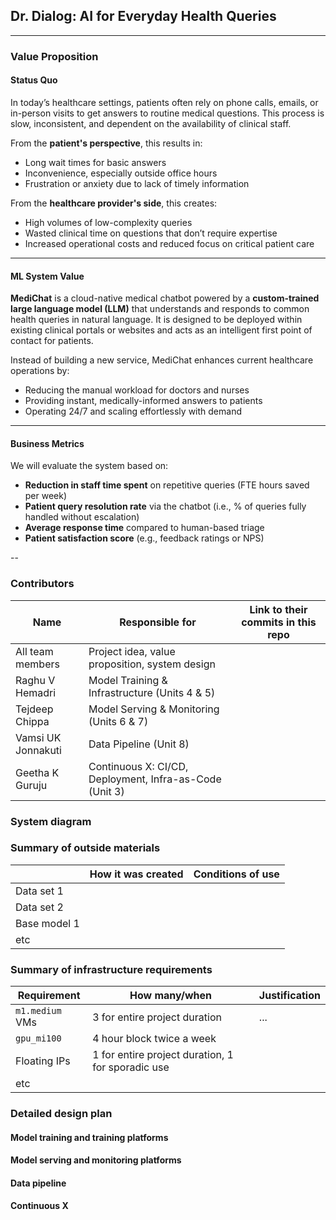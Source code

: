 
## Dr. Dialog: AI for Everyday Health Queries

<!-- 
Discuss: Value proposition: Your will propose a machine learning system that can be 
used in an existing business or service. (You should not propose a system in which 
a new business or service would be developed around the machine learning system.) 
Describe the value proposition for the machine learning system. What’s the (non-ML) 
status quo used in the business or service? What business metric are you going to be 
judged on? (Note that the “service” does not have to be for general users; you can 
propose a system for a science problem, for example.)
-->

---
### Value Proposition

#### Status Quo

In today’s healthcare settings, patients often rely on phone calls, emails, or in-person visits to get answers to routine medical questions. This process is slow, inconsistent, and dependent on the availability of clinical staff.

From the **patient's perspective**, this results in:
- Long wait times for basic answers
- Inconvenience, especially outside office hours
- Frustration or anxiety due to lack of timely information

From the **healthcare provider's side**, this creates:
- High volumes of low-complexity queries
- Wasted clinical time on questions that don’t require expertise
- Increased operational costs and reduced focus on critical patient care

---

#### ML System Value

**MediChat** is a cloud-native medical chatbot powered by a **custom-trained large language model (LLM)** that understands and responds to common health queries in natural language. It is designed to be deployed within existing clinical portals or websites and acts as an intelligent first point of contact for patients.

Instead of building a new service, MediChat enhances current healthcare operations by:
- Reducing the manual workload for doctors and nurses
- Providing instant, medically-informed answers to patients
- Operating 24/7 and scaling effortlessly with demand

---

#### Business Metrics

We will evaluate the system based on:
- **Reduction in staff time spent** on repetitive queries (FTE hours saved per week)
- **Patient query resolution rate** via the chatbot (i.e., % of queries fully handled without escalation)
- **Average response time** compared to human-based triage
- **Patient satisfaction score** (e.g., feedback ratings or NPS)

--


### Contributors

<!-- Table of contributors and their roles. 
First row: define responsibilities that are shared by the team. 
Then, each row after that is: name of contributor, their role, and in the third column, 
you will link to their contributions. If your project involves multiple repos, you will 
link to their contributions in all repos here. -->

| Name                     | Responsible for                                         | Link to their commits in this repo |
|--------------------------|---------------------------------------------------------|------------------------------------|
| All team members         | Project idea, value proposition, system design          |                                    |
| Raghu V Hemadri          | Model Training & Infrastructure (Units 4 & 5)           |                                    |                             
| Tejdeep Chippa           | Model Serving & Monitoring (Units 6 & 7)                |                                    |
| Vamsi UK Jonnakuti       | Data Pipeline (Unit 8)                                  |                                    |
| Geetha K Guruju          | Continuous X: CI/CD, Deployment, Infra-as-Code (Unit 3) |                                    |




### System diagram

<!-- Overall digram of system. Doesn't need polish, does need to show all the pieces. 
Must include: all the hardware, all the containers/software platforms, all the models, 
all the data. -->

### Summary of outside materials

<!-- In a table, a row for each dataset, foundation model. 
Name of data/model, conditions under which it was created (ideally with links/references), 
conditions under which it may be used. -->

|              | How it was created | Conditions of use |
|--------------|--------------------|-------------------|
| Data set 1   |                    |                   |
| Data set 2   |                    |                   |
| Base model 1 |                    |                   |
| etc          |                    |                   |


### Summary of infrastructure requirements

<!-- Itemize all your anticipated requirements: What (`m1.medium` VM, `gpu_mi100`), 
how much/when, justification. Include compute, floating IPs, persistent storage. 
The table below shows an example, it is not a recommendation. -->

| Requirement     | How many/when                                     | Justification |
|-----------------|---------------------------------------------------|---------------|
| `m1.medium` VMs | 3 for entire project duration                     | ...           |
| `gpu_mi100`     | 4 hour block twice a week                         |               |
| Floating IPs    | 1 for entire project duration, 1 for sporadic use |               |
| etc             |                                                   |               |

### Detailed design plan

<!-- In each section, you should describe (1) your strategy, (2) the relevant parts of the 
diagram, (3) justification for your strategy, (4) relate back to lecture material, 
(5) include specific numbers. -->

#### Model training and training platforms

<!-- Make sure to clarify how you will satisfy the Unit 4 and Unit 5 requirements, 
and which optional "difficulty" points you are attempting. -->

#### Model serving and monitoring platforms

<!-- Make sure to clarify how you will satisfy the Unit 6 and Unit 7 requirements, 
and which optional "difficulty" points you are attempting. -->

#### Data pipeline

<!-- Make sure to clarify how you will satisfy the Unit 8 requirements,  and which 
optional "difficulty" points you are attempting. -->

#### Continuous X

<!-- Make sure to clarify how you will satisfy the Unit 3 requirements,  and which 
optional "difficulty" points you are attempting. -->


